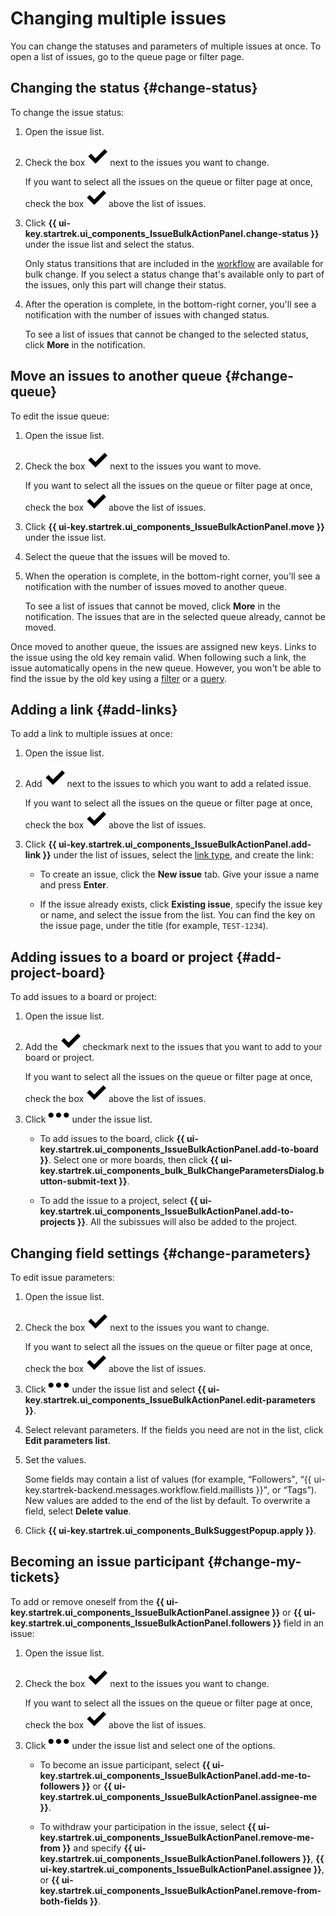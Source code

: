 # Changing multiple issues

You can change the statuses and parameters of multiple issues at once. To open a list of issues, go to the queue page or filter page.

## Changing the status {#change-status}

To change the issue status:

1. Open the issue list.

1. Check the box ![](../../_assets/tracker/svg/check.svg) next to the issues you want to change.

   If you want to select all the issues on the queue or filter page at once, check the box ![](../../_assets/tracker/svg/check.svg) above the list of issues.

1. Click **{{ ui-key.startrek.ui_components_IssueBulkActionPanel.change-status }}** under the issue list and select the status.

   Only status transitions that are included in the [workflow](workflow.md) are available for bulk change. If you select a status change that's available only to part of the issues, only this part will change their status.

1. After the operation is complete, in the bottom-right corner, you'll see a notification with the number of issues with changed status.

   To see a list of issues that cannot be changed to the selected status, click **More** in the notification.

## Move an issues to another queue {#change-queue}

To edit the issue queue:

1. Open the issue list.

1. Check the box ![](../../_assets/tracker/svg/check.svg) next to the issues you want to move.

   If you want to select all the issues on the queue or filter page at once, check the box ![](../../_assets/tracker/svg/check.svg) above the list of issues.

1. Click **{{ ui-key.startrek.ui_components_IssueBulkActionPanel.move }}** under the issue list.

1. Select the queue that the issues will be moved to.

1. When the operation is complete, in the bottom-right corner, you'll see a notification with the number of issues moved to another queue.

   To see a list of issues that cannot be moved, click **More** in the notification. The issues that are in the selected queue already, cannot be moved.

Once moved to another queue, the issues are assigned new keys. Links to the issue using the old key remain valid. When following such a link, the issue automatically opens in the new queue. However, you won't be able to find the issue by the old key using a [filter](../manager/quick-filters.md) or a [query](../user/query-filter#query-format.md).

## Adding a link {#add-links}

To add a link to multiple issues at once:

1. Open the issue list.

1. Add ![](../../_assets/tracker/svg/check.svg) next to the issues to which you want to add a related issue.

   If you want to select all the issues on the queue or filter page at once, check the box ![](../../_assets/tracker/svg/check.svg) above the list of issues.

1. Click **{{ ui-key.startrek.ui_components_IssueBulkActionPanel.add-link }}** under the list of issues, select the [link type](../user/links.md), and create the link:

   * To create an issue, click the **New issue** tab. Give your issue a name and press **Enter**.

   * If the issue already exists, click **Existing issue**, specify the issue key or name, and select the issue from the list. You can find the key on the issue page, under the title (for example, `TEST-1234`).

## Adding issues to a board or project {#add-project-board}

To add issues to a board or project:

1. Open the issue list.

1. Add the ![](../../_assets/tracker/svg/check.svg) checkmark next to the issues that you want to add to your board or project.

   If you want to select all the issues on the queue or filter page at once, check the box ![](../../_assets/tracker/svg/check.svg) above the list of issues.

1. Click ![](../../_assets/horizontal-ellipsis.svg) under the issue list.

   * To add issues to the board, click **{{ ui-key.startrek.ui_components_IssueBulkActionPanel.add-to-board }}**. Select one or more boards, then click **{{ ui-key.startrek.ui_components_bulk_BulkChangeParametersDialog.button-submit-text }}**.

   * To add the issue to a project, select **{{ ui-key.startrek.ui_components_IssueBulkActionPanel.add-to-projects }}**. All the subissues will also be added to the project.

## Changing field settings {#change-parameters}

To edit issue parameters:

1. Open the issue list.

1. Check the box ![](../../_assets/tracker/svg/check.svg) next to the issues you want to change.

   If you want to select all the issues on the queue or filter page at once, check the box ![](../../_assets/tracker/svg/check.svg) above the list of issues.

1. Click ![](../../_assets/horizontal-ellipsis.svg) under the issue list and select **{{ ui-key.startrek.ui_components_IssueBulkActionPanel.edit-parameters }}**.

1. Select relevant parameters. If the fields you need are not in the list, click **Edit parameters list**.

1. Set the values.

   Some fields may contain a list of values (for example, <q>Followers</q>, <q>{{ ui-key.startrek-backend.messages.workflow.field.maillists }}</q>, or <q>Tags</q>). New values are added to the end of the list by default. To overwrite a field, select **Delete value**.

1. Click **{{ ui-key.startrek.ui_components_BulkSuggestPopup.apply }}**.

## Becoming an issue participant {#change-my-tickets}

To add or remove oneself from the **{{ ui-key.startrek.ui_components_IssueBulkActionPanel.assignee }}** or **{{ ui-key.startrek.ui_components_IssueBulkActionPanel.followers }}** field in an issue:

1. Open the issue list.

1. Check the box ![](../../_assets/tracker/svg/check.svg) next to the issues you want to change.

   If you want to select all the issues on the queue or filter page at once, check the box ![](../../_assets/tracker/svg/check.svg) above the list of issues.

1. Click ![](../../_assets/horizontal-ellipsis.svg) under the issue list and select one of the options.

   * To become an issue participant, select **{{ ui-key.startrek.ui_components_IssueBulkActionPanel.add-me-to-followers }}** or **{{ ui-key.startrek.ui_components_IssueBulkActionPanel.assignee-me }}**.

   * To withdraw your participation in the issue, select **{{ ui-key.startrek.ui_components_IssueBulkActionPanel.remove-me-from }}** and specify **{{ ui-key.startrek.ui_components_IssueBulkActionPanel.followers }}**, **{{ ui-key.startrek.ui_components_IssueBulkActionPanel.assignee }}**, or **{{ ui-key.startrek.ui_components_IssueBulkActionPanel.remove-from-both-fields }}**.
